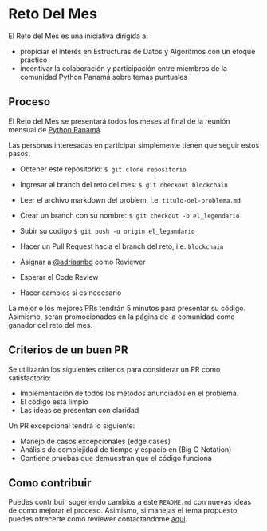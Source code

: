# Reto Del Mes

El Reto del Mes es una iniciativa dirigida a:

* propiciar el interés en Estructuras de Datos y Algoritmos con un efoque práctico
* incentivar la colaboración y participación entre miembros de la comunidad Python Panamá sobre temas puntuales



## Proceso

El Reto del Mes se presentará todos los meses al final de la reunión mensual de [Python Panamá](https://www.meetup.com/es/Python-Panama/). 

Las personas interesadas en participar simplemente tienen que seguir estos pasos:

* Obtener este repositorio: `$ git clone repositorio`

* Ingresar al branch del reto del mes: `$ git checkout blockchain`

* Leer el archivo markdown del problem, i.e. `titulo-del-problema.md`

* Crear un branch con su nombre: `$ git checkout -b el_legendario`

* Subir su codigo `$ git push -u origin el_legandario`

* Hacer un Pull Request hacia el branch del reto, i.e. `blockchain`

* Asignar a [@adriaanbd](www.github.com/adriaanbd) como Reviewer

* Esperar el Code Review

* Hacer cambios si es necesario

  

La mejor o los mejores PRs tendrán 5 minutos para presentar su código. Asimismo, serán promocionados en la página de la comunidad como ganador del reto del mes.



## Criterios de un buen PR

Se utilizarán los siguientes criterios para considerar un PR como satisfactorio:

* Implementación de todos los métodos anunciados en el problema.
* El código está limpio
* Las ideas se presentan con claridad



Un PR excepcional tendrá lo siguiente:

* Manejo de casos excepcionales (edge cases)
* Análisis de complejidad de tiempo y espacio en (Big O Notation)
* Contiene pruebas que demuestran que el código funciona



## Como contribuir

Puedes contribuir sugeriendo cambios a este `README.md`  con nuevas ideas de como mejorar el proceso. Asimismo, si manejas el tema propuesto, puedes ofrecerte como reviewer contactandome [aqui](mailto:adriaanbd@gmail.com).